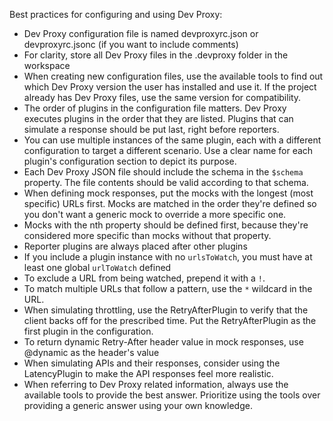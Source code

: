 Best practices for configuring and using Dev Proxy:

- Dev Proxy configuration file is named devproxyrc.json or devproxyrc.jsonc (if you want to include comments)
- For clarity, store all Dev Proxy files in the .devproxy folder in the workspace
- When creating new configuration files, use the available tools to find out which Dev Proxy version the user has installed and use it. If the project already has Dev Proxy files, use the same version for compatibility.
- The order of plugins in the configuration file matters. Dev Proxy executes plugins in the order that they are listed. Plugins that can simulate a response should be put last, right before reporters.
- You can use multiple instances of the same plugin, each with a different configuration to target a different scenario. Use a clear name for each plugin's configuration section to depict its purpose.
- Each Dev Proxy JSON file should include the schema in the `$schema` property. The file contents should be valid according to that schema.
- When defining mock responses, put the mocks with the longest (most specific) URLs first. Mocks are matched in the order they're defined so you don't want a generic mock to override a more specific one.
- Mocks with the nth property should be defined first, because they're considered more specific than mocks without that property.
- Reporter plugins are always placed after other plugins
- If you include a plugin instance with no `urlsToWatch`, you must have at least one global `urlToWatch` defined
- To exclude a URL from being watched, prepend it with a `!`.
- To match multiple URLs that follow a pattern, use the `*` wildcard in the URL.
- When simulating throttling, use the RetryAfterPlugin to verify that the client backs off for the prescribed time. Put the RetryAfterPlugin as the first plugin in the configuration.
- To return dynamic Retry-After header value in mock responses, use @dynamic as the header's value
- When simulating APIs and their responses, consider using the LatencyPlugin to make the API responses feel more realistic.
- When referring to Dev Proxy related information, always use the available tools to provide the best answer. Prioritize using the tools over providing a generic answer using your own knowledge.
